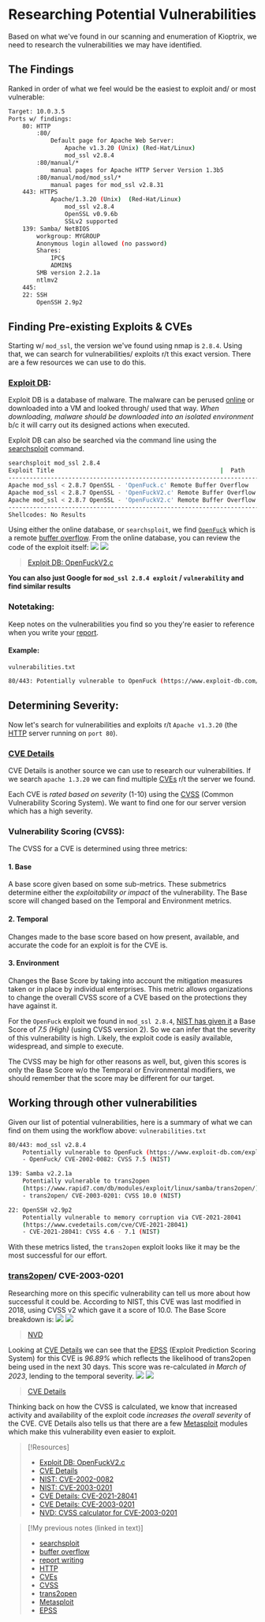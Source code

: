 
# Researching Potential Vulnerabilities
Based on what we've found in our scanning and enumeration of Kioptrix, we need to research the vulnerabilities we may have identified.
## The Findings
Ranked in order of what we feel would be the easiest to exploit and/ or most vulnerable:
```bash
Target: 10.0.3.5
Ports w/ findings:
	80: HTTP
		:80/
			Default page for Apache Web Server:
				Apache v1.3.20 (Unix) (Red-Hat/Linux)
				mod_ssl v2.8.4
		:80/manual/*
			manual pages for Apache HTTP Server Version 1.3b5
		:80/manual/mod/mod_ssl/*
			manual pages for mod_ssl v2.8.31
	443: HTTPS
			Apache/1.3.20 (Unix)  (Red-Hat/Linux) 
				mod_ssl v2.8.4 
				OpenSSL v0.9.6b
				SSLv2 supported
	139: Samba/ NetBIOS
		workgroup: MYGROUP
		Anonymous login allowed (no password)
		Shares:
			IPC$
			ADMIN$
		SMB version 2.2.1a
		ntlmv2
	445: 
	22: SSH
		OpenSSH 2.9p2 
```
## Finding Pre-existing Exploits & CVEs
Starting w/ `mod_ssl`, the version we've found using nmap is `2.8.4`. Using that, we can search for vulnerabilities/ exploits r/t this exact version. There are a few resources we can use to do this.
### [Exploit DB](cybersecurity/tools/exploitation/exploit-db.md):
Exploit DB is a database of malware. The malware can be perused [online](https://www.exploit-db.com/exploits/764) or downloaded into a VM and looked through/ used that way. *When downloading, malware should be downloaded into an isolated environment* b/c it will carry out its designed actions when executed.

Exploit DB can also be searched via the command line using the [searchsploit](cybersecurity/tools/exploitation/searchsploit.md) command.
```bash
searchsploit mod_ssl 2.8.4
Exploit Title                                               |  Path
--------------------------------------------------------------------------------------
Apache mod_ssl < 2.8.7 OpenSSL - 'OpenFuck.c' Remote Buffer Overflow                                                                              | unix/remote/21671.c
Apache mod_ssl < 2.8.7 OpenSSL - 'OpenFuckV2.c' Remote Buffer Overflow (1)                                                                        | unix/remote/764.c
Apache mod_ssl < 2.8.7 OpenSSL - 'OpenFuckV2.c' Remote Buffer Overflow (2)                                                                        | unix/remote/47080.c
--------------------------------------------------------------------------------------
Shellcodes: No Results
```
Using either the online database, or `searchsploit`, we find [`OpenFuck`](/cybersecurity/vulnerabilities/openfuck.md) which is a remote [buffer overflow](cybersecurity/TTPs/exploitation/binary-exploitation/buffer-overflow.md). From the online database, you can review the code of the exploit itself:
![](nested-repos/PNPT-study-guide/PNPT-pics/researching-vulns-1.png)
![](/PNPT-study-guide/PNPT-pics/researching-vulns-1.png)
> [Exploit DB: OpenFuckV2.c](https://www.exploit-db.com/exploits/764)

**You can also just Google for `mod_ssl 2.8.4 exploit` / `vulnerability` and find similar results**
### Notetaking:
Keep notes on the vulnerabilities you find so you they're easier to reference when you write your [report](/cybersecurity/pen-testing/report-writing.md).
#### Example:
`vulnerabilities.txt`
```bash
80/443: Potentially vulnerable to OpenFuck (https://www.exploit-db.com/exploits/764)
```
## Determining Severity:
Now let's search for vulnerabilities and exploits r/t `Apache v1.3.20` (the [HTTP](/networking/protocols/HTTP.md) server running on `port 80`).
### [CVE Details](https://cvedetails.com)
CVE Details is another source we can use to research our vulnerabilities. If we search `apache 1.3.20` we can find multiple [CVEs](/cybersecurity/literature/CVEs.md) r/t the server we found.

Each CVE is *rated based on severity* (1-10) using the [CVSS](/cybersecurity/literature/CVSS.md) (Common Vulnerability Scoring System). We want to find one for our server version which has a high severity.
### Vulnerability Scoring (CVSS):
The CVSS for a CVE is determined using three metrics:
#### 1. Base
A base score given based on some sub-metrics. These submetrics determine  either the *exploitability or impact* of the vulnerability. The Base score will changed based on the Temporal and Environment metrics.
#### 2. Temporal
Changes made to the base score based on how present, available, and accurate the code for an exploit is for the CVE is.
#### 3. Environment
Changes the Base Score by taking into account the mitigation measures taken or in place by individual enterprises. This metric allows organizations to change the overall CVSS score of a CVE based on the protections they have against it.

For the `OpenFuck` exploit we found in `mod_ssl 2.8.4`, [NIST has given it](https://nvd.nist.gov/vuln/detail/CVE-2002-0082) a Base Score of *7.5 (High)* (using CVSS version 2). So we can infer that the severity of this vulnerability is high. Likely, the exploit code is easily available, widespread, and simple to execute.

The CVSS may be high for other reasons as well, but, given this scores is only the Base Score w/o the Temporal or Environmental modifiers, we should remember that the score may be different for our target.
## Working through other vulnerabilities
Given our list of potential vulnerabilities, here is a summary of what we can find on them using the workflow above:
`vulnerabilities.txt`
```bash
80/443: mod_ssl v2.8.4
	Potentially vulnerable to OpenFuck (https://www.exploit-db.com/exploits/764)
	- OpenFuck/ CVE-2002-0082: CVSS 7.5 (NIST)

139: Samba v2.2.1a
	Potentially vulnerable to trans2open 
	(https://www.rapid7.com/db/modules/exploit/linux/samba/trans2open/)
	- trans2open/ CVE-2003-0201: CVSS 10.0 (NIST)

22: OpenSSH v2.9p2 
	Potentially vulnerable to memory corruption via CVE-2021-28041
	(https://www.cvedetails.com/cve/CVE-2021-28041)
	- CVE-2021-28041: CVSS 4.6 - 7.1 (NIST)
```
With these metrics listed, the `trans2open` exploit looks like it may be the most successful for our effort.
### [trans2open](/cybersecurity/vulnerabilities/trans2.md)/ CVE-2003-0201
Researching more on this specific vulnerability can tell us more about how successful it could be. According to NIST, this CVE was last modified in 2018, using CVSS v2 which gave it a score of 10.0. The Base Score breakdown is:
![](nested-repos/PNPT-study-guide/PNPT-pics/researching-vulns-3.png)
![](/PNPT-study-guide/PNPT-pics/researching-vulns-3.png)
> [NVD](https://nvd.nist.gov/vuln-metrics/cvss/v2-calculator?name=CVE-2003-0201&vector=(AV:N/AC:L/Au:N/C:C/I:C/A:C)&version=2.0&source=NIST)

Looking at [CVE Details](https://www.cvedetails.com/epss/CVE-2003-0201/epss-score-history.html) we can see that the [EPSS](/cybersecurity/literature/EPSS.md) (Exploit Prediction Scoring System) for this CVE is *96.89%* which reflects the likelihood of trans2open being used in the next 30 days. This score was re-calculated *in March of 2023*, lending to the temporal severity.
![](nested-repos/PNPT-study-guide/PNPT-pics/researching-vulns-2.png)
![](/PNPT-study-guide/PNPT-pics/researching-vulns-3.png)
> [CVE Details](https://www.cvedetails.com/epss/CVE-2003-0201/epss-score-history.html)

Thinking back on how the CVSS is calculated, we know that increased activity and availability of the exploit code *increases the overall severity* of the CVE. CVE Details also tells us that there are a few [Metasploit](/cybersecurity/tools/metasploit.md) modules which make this vulnerability even easier to exploit.

> [!Resources]
> - [Exploit DB: OpenFuckV2.c](https://www.exploit-db.com/exploits/764)
> - [CVE Details](https://cvedetails.com)
> - [NIST: CVE-2002-0082](https://nvd.nist.gov/vuln/detail/CVE-2002-0082)
> - [NIST: CVE-2003-0201](https://nvd.nist.gov/vuln/detail/CVE-2003-0201)
> - [CVE Details: CVE-2021-28041](https://www.cvedetails.com/cve/CVE-2021-28041)
> - [CVE Details: CVE-2003-0201](https://www.cvedetails.com/cve/CVE-2003-0201/)
> - [NVD: CVSS calculator for CVE-2003-0201](https://nvd.nist.gov/vuln-metrics/cvss/v2-calculator?name=CVE-2003-0201&vector=(AV:N/AC:L/Au:N/C:C/I:C/A:C)&version=2.0&source=NIST)

> [!My previous notes (linked in text)]
> - [searchsploit](https://github.com/TrshPuppy/obsidian-notes/tree/main/cybersecurity/tools/reverse-engineering/searchsploit.md)
> - [buffer overflow](https://github.com/TrshPuppy/obsidian-notes/tree/main/cybersecurity/TTPs/exploitation/buffer-overflow.md)
> - [report writing](https://github.com/TrshPuppy/obsidian-notes/tree/main/cybersecurity/pen-testing/report-writing.md)
> - [HTTP](https://github.com/TrshPuppy/obsidian-notes/tree/main/networking/protocols/HTTP.md)
> - [CVEs](https://github.com/TrshPuppy/obsidian-notes/tree/main/cybersecurity/literature/CVEs.md)
> - [CVSS](https://github.com/TrshPuppy/obsidian-notes/tree/main/cybersecurity/literature/CVSS.md) 
> - [trans2open](https://github.com/TrshPuppy/obsidian-notes/tree/main/cybersecurity/vulnerabilities/trans2.md)
> - [Metasploit](https://github.com/TrshPuppy/obsidian-notes/tree/main/cybersecurity/tools/metasploit.md)
> - [EPSS](https://github.com/TrshPuppy/obsidian-notes/tree/main/cybersecurity/literature/EPSS.md) 



